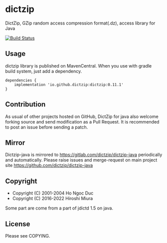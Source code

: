 # dictzip

DictZip, GZip random access compression format(.dz), access library for Java

[![Build Status](https://travis-ci.org/dictzip/dictzip-java.svg?branch=master)](https://travis-ci.org/dictzip/dictzip-java)


## Usage


dictzip library is published on MavenCentral. When you use with gradle build system,
just add a dependency.

```
dependencies {
    implementation 'io.github.dictzip:dictzip:0.11.1'
}
```

## Contribution

As usual of other projects hosted on GitHub, DictZip for java also welcome
forking source and send modification as a Pull Request.
It is recommended to post an issue before sending a patch.

## Mirror

Dictzip-java is mirrored to https://gitlab.com/dictzip/dictzip-java periodically and automatically.
Please raise issues and merge-request on main project site https://github.com/dictzip/dictzip-java

## Copyright

- Copyright (C) 2001-2004 Ho Ngoc Duc
- Copyright (C) 2016-2022 Hiroshi Miura

Some part are come from a part of jdictd 1.5 on java.

## License

Please see COPYING.
